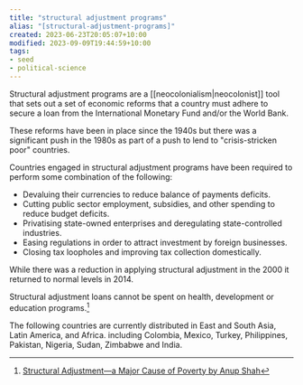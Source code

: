 ```yaml
---
title: "structural adjustment programs"
alias: "[structural-adjustment-programs]"
created: 2023-06-23T20:05:07+10:00
modified: 2023-09-09T19:44:59+10:00
tags:
- seed
- political-science
---
```


Structural adjustment programs are a [[neocolonialism|neocolonist]] tool that sets out a set of economic reforms that a country must adhere to secure a loan from the International Monetary Fund and/or the World Bank.

These reforms have been in place since the 1940s but there was a significant push in the 1980s as part of a push to lend to "crisis-stricken poor" countries.

Countries engaged in structural adjustment programs have been required to perform some combination of the following: 

- Devaluing their currencies to reduce balance of payments deficits. 
- Cutting public sector employment, subsidies, and other spending to reduce budget deficits.
- Privatising state-owned enterprises and deregulating state-controlled industries.
- Easing regulations in order to attract investment by foreign businesses.
- Closing tax loopholes and improving tax collection domestically.

While there was a reduction in applying structural adjustment in the 2000 it returned to normal levels in 2014. 

Structural adjustment loans cannot be spent on health, development or education programs.[^1]

The following countries are currently distributed in East and South Asia, Latin America, and Africa. including Colombia, Mexico, Turkey, Philippines, Pakistan, Nigeria, Sudan, Zimbabwe and India.

[^1]: [Structural Adjustment—a Major Cause of Poverty by Anup Shah](https://www.globalissues.org/article/3/structural-adjustment-a-major-cause-of-poverty)